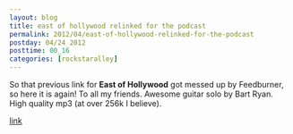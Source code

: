 ```yaml
---
layout: blog
title: east of hollywood relinked for the podcast
permalink: 2012/04/east-of-hollywood-relinked-for-the-podcast
postday: 04/24 2012
posttime: 00_16
categories: [rockstaralley]
---
```


So that previous link for <strong>East of Hollywood</strong> got messed up by Feedburner, so here it is again! To all my friends. Awesome guitar solo by Bart Ryan. High quality mp3 (at over 256k I believe).

<a href="http://kristeraxel.com/media/2012_0423_eoh.mp3">link</a>
